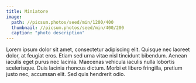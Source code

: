 ```yaml
---
title: Miniatore
image: 
  path: //picsum.photos/seed/min/1200/400
  thumbnail: //picsum.photos/seed/min/400/200
  caption: "photo description"
---
```



Lorem ipsum dolor sit amet, consectetur adipiscing elit. Quisque nec laoreet dolor, at feugiat eros. Etiam sed urna vitae nisl tincidunt bibendum. Aenean iaculis eget purus nec lacinia. Maecenas vehicula iaculis nulla lobortis scelerisque. Duis lacinia rhoncus dictum. Morbi et libero fringilla, pretium justo nec, accumsan elit. Sed quis hendrerit odio.
